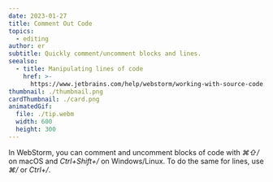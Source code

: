 ```yaml
---
date: 2023-01-27
title: Comment Out Code
topics:
  - editing
author: er
subtitle: Quickly comment/uncomment blocks and lines.
seealso:
  - title: Manipulating lines of code
    href: >-
      https://www.jetbrains.com/help/webstorm/working-with-source-code.html#editor_lines_code_blocks
thumbnail: ./thumbnail.png
cardThumbnail: ./card.png
animatedGif:
  file: ./tip.webm
  width: 600
  height: 300
---
```


In WebStorm, you can comment and uncomment blocks of code with _⌘⇧/_
on macOS and _Ctrl+Shift+/_ on Windows/Linux. To do the same for lines,
use _⌘/_ or _Ctrl+/_.
